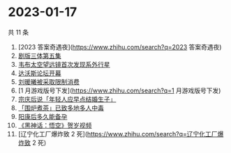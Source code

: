 # 2023-01-17

共 11 条

<!-- BEGIN ZHIHUSEARCH -->
<!-- 最后更新时间 Tue Jan 17 2023 20:12:54 GMT+0800 (China Standard Time) -->
1. [2023 答案奇遇夜](https://www.zhihu.com/search?q=2023 答案奇遇夜)
1. [剧版三体第五集](https://www.zhihu.com/search?q=剧版三体第五集)
1. [韦布太空望远镜首次发现系外行星](https://www.zhihu.com/search?q=韦布太空望远镜首次发现系外行星)
1. [达沃斯论坛开幕](https://www.zhihu.com/search?q=达沃斯论坛开幕)
1. [刘暖曦被采取限制消费 ](https://www.zhihu.com/search?q=刘暖曦被采取限制消费 )
1. [1 月游戏版号下发](https://www.zhihu.com/search?q=1 月游戏版号下发)
1. [宗庆后说「年轻人应早点结婚生子」](https://www.zhihu.com/search?q=宗庆后说「年轻人应早点结婚生子」)
1. [「围炉煮茶」已致多地多人中毒](https://www.zhihu.com/search?q=「围炉煮茶」已致多地多人中毒)
1. [阳康后多久能备孕](https://www.zhihu.com/search?q=阳康后多久能备孕)
1. [《黑神话：悟空》贺岁视频](https://www.zhihu.com/search?q=《黑神话：悟空》贺岁视频)
1. [辽宁化工厂爆炸致 2 死](https://www.zhihu.com/search?q=辽宁化工厂爆炸致 2 死)
<!-- END ZHIHUSEARCH -->
